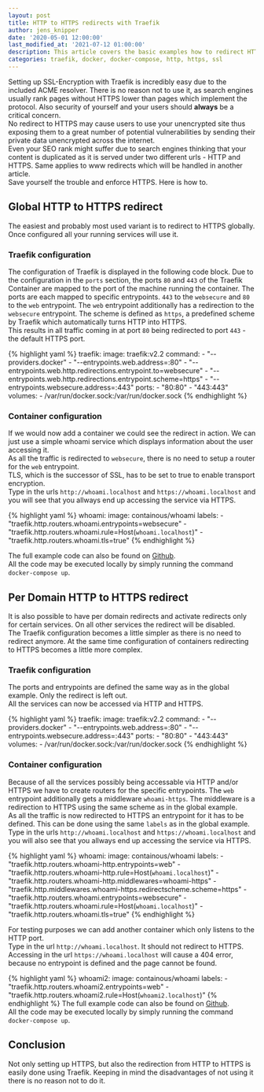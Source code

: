 ```yaml
---
layout: post
title: HTTP to HTTPS redirects with Traefik
author: jens_knipper
date: '2020-05-01 12:00:00'
last_modified_at: '2021-07-12 01:00:00'
description: This article covers the basic examples how to redirect HTTP-requests to HTTPS. This can be achieved per domain, for a single application only or globally for all containers.
categories: traefik, docker, docker-compose, http, https, ssl
---
```

Setting up SSL-Encryption with Traefik is incredibly easy due to the included ACME resolver. There is no reason not to use it, as search engines usually rank pages without HTTPS lower than pages which implement the protocol. Also security of yourself and your users should **always** be a critical concern.   
No redirect to HTTPS may cause users to use your unencrypted site  thus exposing them to a great number of potential vulnerabilities by sending their private data unencrypted across the internet.  
Even your SEO rank might suffer due to search engines thinking that your content is duplicated as it is served under two different urls - HTTP and HTTPS. Same applies to www redirects which will be handled in another article.  
Save yourself the trouble and enforce HTTPS. Here is how to.  

## Global HTTP to HTTPS redirect
The easiest and probably most used variant is to redirect to HTTPS globally. Once configured all your running services will use it. 

### Traefik configuration
The configuration of Traefik is displayed in the following code block. Due to the configuration in the `ports` section, the ports `80` and `443` of the Traefik Container are mapped to the port of the machine running the container. The ports are each mapped to specific entrypoints. `443` to the `websecure` and `80` to the `web` entrypoint. The `web` entrypoint additionally has a redirection to the `websecure` entrypoint. The scheme is defined as `https`, a predefined scheme by Traefik which automatically turns HTTP into HTTPS.  
This results in all traffic coming in at port `80` being redirected to port `443` - the default HTTPS port.

{% highlight yaml %}
  traefik:
    image: traefik:v2.2
    command:
      - "--providers.docker"
      - "--entrypoints.web.address=:80"
      - "--entrypoints.web.http.redirections.entrypoint.to=websecure"
      - "--entrypoints.web.http.redirections.entrypoint.scheme=https"
      - "--entrypoints.websecure.address=:443"
    ports:
      - "80:80"
      - "443:443"
    volumes:
      - /var/run/docker.sock:/var/run/docker.sock
{% endhighlight %}

### Container configuration
If we would now add a container we could see the redirect in action. We can just use a simple whoami service which displays information about the user accessing it.  
As all the traffic is redirected to `websecure`, there is no need to setup a router for the `web` entrypoint.  
TLS, which is the successor of SSL, has to be set to true to enable transport encryption.  
Type in the urls `http://whoami.localhost` and `https://whoami.localhost` and you will see that you allways end up accessing the service via HTTPS.

{% highlight yaml %}
  whoami:
    image: containous/whoami
    labels:
      - "traefik.http.routers.whoami.entrypoints=websecure"
      - "traefik.http.routers.whoami.rule=Host(`whoami.localhost`)"
      - "traefik.http.routers.whoami.tls=true"
{% endhighlight %}

The full example code can also be found on [Github](https://github.com/JensKnipper/traefik-examples/blob/master/redirects/http-to-https-redirect/http-redirect-global/docker-compose.yml).  
All the code may be executed locally by simply running the command `docker-compose up`.   

## Per Domain HTTP to HTTPS redirect
It is also possible to have per domain redirects and activate redirects only for certain services. On all other services the redirect will be disabled.  
The Traefik configuration becomes a little simpler as there is no need to redirect anymore. At the same time configuration of containers redirecting to HTTPS becomes a little more complex.

### Traefik configuration
The ports and entrypoints are defined the same way as in the global example. Only the redirect is left out.  
All the services can now be accessed via HTTP and HTTPS.

{% highlight yaml %}
  traefik:
    image: traefik:v2.2
    command:
      - "--providers.docker"
      - "--entrypoints.web.address=:80"
      - "--entrypoints.websecure.address=:443"
    ports:
      - "80:80"
      - "443:443"
    volumes:
      - /var/run/docker.sock:/var/run/docker.sock
{% endhighlight %}

### Container configuration
Because of all the services possibly being accessable via HTTP and/or HTTPS we have to create routers for the specific entrypoints. The `web` entrypoint additionally gets a middleware `whoami-https`. The middleware is a redirection to HTTPS using the same scheme as in the global example.  
As all the traffic is now redirected to HTTPS an entrypoint for it has to be defined. This can be done using the same `labels` as in the global example.  
Type in the urls `http://whoami.localhost` and `https://whoami.localhost` and you will also see that you allways end up accessing the service via HTTPS.

{% highlight yaml %}
  whoami:
    image: containous/whoami
    labels:
      - "traefik.http.routers.whoami-http.entrypoints=web"
      - "traefik.http.routers.whoami-http.rule=Host(`whoami.localhost`)"
      - "traefik.http.routers.whoami-http.middlewares=whoami-https"
      - "traefik.http.middlewares.whoami-https.redirectscheme.scheme=https"
      - "traefik.http.routers.whoami.entrypoints=websecure"
      - "traefik.http.routers.whoami.rule=Host(`whoami.localhost`)"
      - "traefik.http.routers.whoami.tls=true"
{% endhighlight %}

For testing purposes we can add another container which only listens to the HTTP port.  
Type in the url `http://whoami.localhost`. It should not redirect to HTTPS. Accessing in the url `https://whoami.localhost` will cause a 404 error, because no entrypoint is defined and the page cannot be found.

{% highlight yaml %}
  whoami2:
    image: containous/whoami
    labels:
      - "traefik.http.routers.whoami2.entrypoints=web"
      - "traefik.http.routers.whoami2.rule=Host(`whoami2.localhost`)"
{% endhighlight %}
The full example code can also be found on [Github](https://github.com/JensKnipper/traefik-examples/blob/master/redirects/http-to-https-redirect/http-redirect-per-domain/docker-compose.yml).  
All the code may be executed locally by simply running the command `docker-compose up`.  

## Conclusion
Not only setting up HTTPS, but also the redirection from HTTP to HTTPS is easily done using Traefik. Keeping in mind the disadvantages of not using it there is no reason not to do it. 